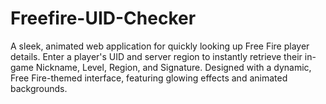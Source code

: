 # Freefire-UID-Checker
A sleek, animated web application for quickly looking up Free Fire player details. Enter a player's UID and server region to instantly retrieve their in-game Nickname, Level, Region, and Signature. Designed with a dynamic, Free Fire-themed interface, featuring glowing effects and animated backgrounds.
